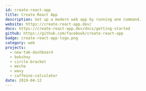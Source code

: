 ```yaml
---
id: create-react-app
title: Create React App
description: Set up a modern web app by running one command.
website: https://create-react-app.dev/
docs: https://create-react-app.dev/docs/getting-started
github: https://github.com/facebook/create-react-app
badge: create-react-app-logo.png
category: web
projects:
  - new-tab-dashboard
  - bokchoy
  - circle-bracket
  - mecha
  - wavy
  - caffeine-calculator
date: 2019-04-12
---
```

